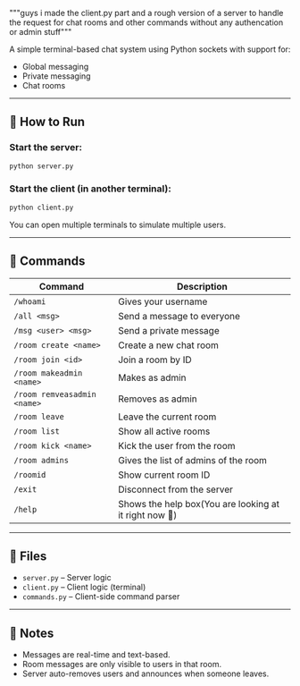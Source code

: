 """guys i made the client.py part and a rough version of a server to handle the request for chat rooms
and other commands without any authencation or admin stuff"""


A simple terminal-based chat system using Python sockets with support for:

- Global messaging
- Private messaging
- Chat rooms

---

## 🚀 How to Run

### Start the server:
```bash
python server.py
```

### Start the client (in another terminal):
```bash
python client.py
```

You can open multiple terminals to simulate multiple users.

---

## 💬 Commands

| Command | Description |
|--------|-------------|
| `/whoami` | Gives your username |
| `/all <msg>` | Send a message to everyone |
| `/msg <user> <msg>` | Send a private message |
| `/room create <name>` | Create a new chat room |
| `/room join <id>` | Join a room by ID |
| `/room makeadmin <name>` | Makes <name> as admin |
| `/room remveasadmin <name>` | Removes <name> as admin |
| `/room leave` | Leave the current room |
| `/room list` | Show all active rooms |
| `/room kick <name>` | Kick the user from the room |
| `/room admins ` | Gives the list of admins of the room |
| `/roomid` | Show current room ID |
| `/exit` | Disconnect from the server |
| `/help ` | Shows the help box(You are looking at it right now 👀) |

---

## 📂 Files

- `server.py` – Server logic
- `client.py` – Client logic (terminal)
- `commands.py` – Client-side command parser

---

## 📌 Notes

- Messages are real-time and text-based.
- Room messages are only visible to users in that room.
- Server auto-removes users and announces when someone leaves.
